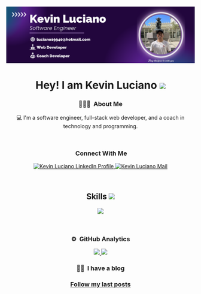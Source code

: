 <p align="center">
  <img alt="Kevin Luciano - Web Developer" src="https://raw.githubusercontent.com/kalg12/kalg12/refs/heads/main/KevinLucianoWebDeveloper.png">
</p>

<h1 align="center">Hey! I am Kevin Luciano <img src="https://raw.githubusercontent.com/MartinHeinz/MartinHeinz/master/wave.gif" width="40px"></h1>

<div align="center">

### 👨🏼‍💻 &nbsp;About Me

💻 I'm a software engineer, full-stack web developer, and a coach in technology and programming.

<br/>

### &nbsp;Connect With Me

<p align="center">
  <a href="https://www.linkedin.com/in/kalg12/" target="_blank">
    <img src="https://skillicons.dev/icons?i=linkedin" alt="Kevin Luciano LinkedIn Profile" />
  </a>
    <a href="mailto:luciano19940@hotmail.com" target="_blank">
    <img src="https://skillicons.dev/icons?i=gmail" alt="Kevin Luciano Mail" />
  </a>
</p>

<br/>

<h2>Skills <img src="https://media2.giphy.com/media/QssGEmpkyEOhBCb7e1/giphy.gif?cid=ecf05e47a0n3gi1bfqntqmob8g9aid1oyj2wr3ds3mg700bl&rid=giphy.gif" width="32px"></h2>

<p align="center">
  <a href="https://skillicons.dev">
    <img src="https://skillicons.dev/icons?i=html,css,bootstrap,tailwind,typescript,js,nodejs,express,react,nextjs,redux,vue,astro,php,wordpress,mysql,mongodb,firebase,c,py,java,prisma,git,github,docker,vscode,postman,vercel,netlify,flask" />
  </a>
</p>

<br/>

### ⚙️ &nbsp;GitHub Analytics

<p align="center">
  <a href="https://github.com/sergiecode">
    <img height="180em" src="https://github-readme-stats-eight-theta.vercel.app/api?username=kalg12&show_icons=true&theme=algolia&include_all_commits=true&count_private=true">
    <img height="180em" src="https://github-readme-stats-eight-theta.vercel.app/api/top-langs/?username=kalg12&layout=compact&langs_count=8&theme=algolia">
  </a>
</p>

### 👨‍💻 &nbsp;I have a blog
<p align="center">
  <h3>
  <a href="https://kalg12.hashnode.dev">
    Follow my last posts
  </a></h3>
</p>



</div>
